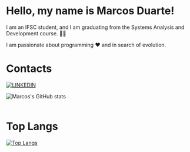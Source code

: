 <h1>Hello, my name is <strong>Marcos Duarte</strong>!</h1>

<p>I am an IFSC student, and I am graduating from the Systems Analysis and Development course. 🧑‍🎓</p>

<p>I am passionate about programming ❤️ and in search of evolution.</p>

<h1> Contacts </h1>

[![LINKEDIN](https://img.shields.io/badge/LinkedIn-0077B5?style=for-the-badge&logo=linkedin&logoColor=white)](https://www.linkedin.com/in/marcos-duarte-b550b71a4)

![Marcos's GitHub stats](https://github-readme-stats.vercel.app/api?username=markduarte&show_icons=true&theme=tokyonight) 
<br/>
<br/>

<h1>Top Langs</h1>

[![Top Langs](https://github-readme-stats.vercel.app/api/top-langs/?username=MarkDuarte&theme=radical&layout=compact)](https://github.com/anuraghazra/github-readme-stats)
